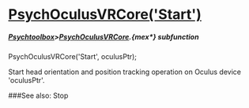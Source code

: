 # [PsychOculusVRCore('Start')](PsychOculusVRCore-Start) 
##### [Psychtoolbox](Psychtoolbox)>[PsychOculusVRCore](PsychOculusVRCore).{mex*} subfunction

PsychOculusVRCore('Start', oculusPtr);

Start head orientation and position tracking operation on Oculus device  
'oculusPtr'.  
  
  


###See also:
Stop
